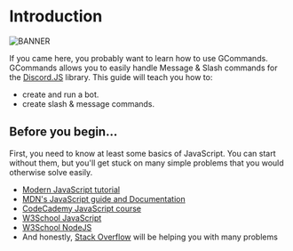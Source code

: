 # Introduction

![BANNER](https://cdn.discordapp.com/attachments/841186934319874049/849643615407439922/garlicnewbrand.png)

<language lang="en">

If you came here, you probably want to learn how to use GCommands. GCommands allows you to easily handle Message & Slash commands for the [Discord.JS](https://discordjs.guide) library. This guide will teach you how to:

- create and run a bot.
- create slash & message commands.

## Before you begin...

<language lang="en">

First, you need to know at least some basics of JavaScript. You can start without them, but you'll get stuck on many simple problems that you would otherwise solve easily.

- [Modern JavaScript tutorial](https://javascript.info/)
- [MDN's JavaScript guide and Documentation](https://developer.mozilla.org/en-US/docs/Web/JavaScript)
- [CodeCademy JavaScript course](https://www.codecademy.com/learn/learn-javascript)
- [W3School JavaScript](https://www.w3schools.com/js/)
- [W3School NodeJS](https://www.w3schools.com/nodejs/)
- And honestly, [Stack Overflow](https://stackoverflow.com) will be helping you with many problems

</language>
